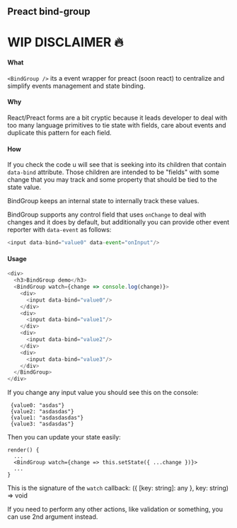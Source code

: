 ## Preact bind-group

# WIP DISCLAIMER :fire:

#### What

`<BindGroup />` its a event wrapper for preact (soon react) to centralize and simplify events management and state binding.

#### Why

React/Preact forms are a bit cryptic because it leads developer to deal with too many language primitives to tie state with fields, care about events and duplicate this pattern for each field.

#### How

If you check the code u will see that is seeking into its children that contain `data-bind` attribute. Those children are intended to be "fields" with some change that you may track and some property that should be tied to the state value.

BindGroup keeps an internal state to internally track these values.

BindGroup supports any control field that uses `onChange` to deal with changes and it does by default, but additionally you can provide other event reporter with `data-event` as follows:

```javascript
<input data-bind="value0" data-event="onInput"/>
```

#### Usage

```javascript
<div>
  <h3>BindGroup demo</h3>
  <BindGroup watch={change => console.log(change)}>
    <div>
      <input data-bind="value0"/>
    </div>
    <div>
      <input data-bind="value1"/>
    </div>
    <div>
      <input data-bind="value2"/>
    </div>
    <div>
      <input data-bind="value3"/>
    </div>
  </BindGroup>
</div>
```
If you change any input value you should see this on the console:

```
 {value0: "asdas"}
 {value2: "asdasdas"}
 {value1: "asdasdasdas"}
 {value3: "asdasdas"}
```

Then you can update your state easily:

```
render() {
  ...
  <BindGroup watch={change => this.setState({ ...change })}>
  ...
}
```

This is the signature of the `watch` callback: ({ [key: string]: any }, key: string) => void

If you need to perform any other actions, like validation or something, you can use 2nd argument instead.
